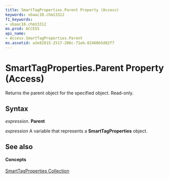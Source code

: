 ```yaml
---
title: SmartTagProperties.Parent Property (Access)
keywords: vbaac10.chm13312
f1_keywords:
- vbaac10.chm13312
ms.prod: ACCESS
api_name:
- Access.SmartTagProperties.Parent
ms.assetid: a3e82815-2517-206c-71eb-82460b5d82f7
---
```



# SmartTagProperties.Parent Property (Access)

Returns the parent object for the specified object. Read-only.


## Syntax

 _expression_. **Parent**

 _expression_ A variable that represents a **SmartTagProperties** object.


## See also


#### Concepts


[SmartTagProperties Collection](smarttagproperties-object-access.md)

